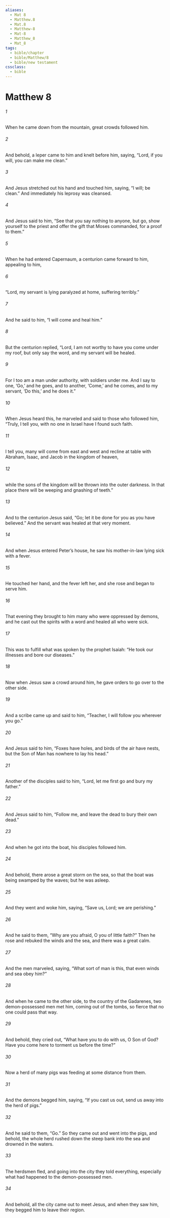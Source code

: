 ```yaml
---
aliases:
  - Mat 8
  - Matthew.8
  - Mat.8
  - Matthew-8
  - Mat-8
  - Matthew_8
  - Mat_8
tags:
  - bible/chapter
  - bible/Matthew/8
  - bible/new testament
cssclass:
  - bible
---
```


# Matthew 8

###### 1
When he came down from the mountain, great crowds followed him.
###### 2
And behold, a leper came to him and knelt before him, saying, “Lord, if you will, you can make me clean.”
###### 3
And Jesus stretched out his hand and touched him, saying, “I will; be clean.” And immediately his leprosy was cleansed.
###### 4
And Jesus said to him, “See that you say nothing to anyone, but go, show yourself to the priest and offer the gift that Moses commanded, for a proof to them.”
###### 5
When he had entered Capernaum, a centurion came forward to him, appealing to him,
###### 6
“Lord, my servant is lying paralyzed at home, suffering terribly.”
###### 7
And he said to him, “I will come and heal him.”
###### 8
But the centurion replied, “Lord, I am not worthy to have you come under my roof, but only say the word, and my servant will be healed.
###### 9
For I too am a man under authority, with soldiers under me. And I say to one, ‘Go,’ and he goes, and to another, ‘Come,’ and he comes, and to my servant, ‘Do this,’ and he does it.”
###### 10
When Jesus heard this, he marveled and said to those who followed him, “Truly, I tell you, with no one in Israel have I found such faith.
###### 11
I tell you, many will come from east and west and recline at table with Abraham, Isaac, and Jacob in the kingdom of heaven,
###### 12
while the sons of the kingdom will be thrown into the outer darkness. In that place there will be weeping and gnashing of teeth.”
###### 13
And to the centurion Jesus said, “Go; let it be done for you as you have believed.” And the servant was healed at that very moment.
###### 14
And when Jesus entered Peter’s house, he saw his mother-in-law lying sick with a fever.
###### 15
He touched her hand, and the fever left her, and she rose and began to serve him.
###### 16
That evening they brought to him many who were oppressed by demons, and he cast out the spirits with a word and healed all who were sick.
###### 17
This was to fulfill what was spoken by the prophet Isaiah: “He took our illnesses and bore our diseases.”
###### 18
Now when Jesus saw a crowd around him, he gave orders to go over to the other side.
###### 19
And a scribe came up and said to him, “Teacher, I will follow you wherever you go.”
###### 20
And Jesus said to him, “Foxes have holes, and birds of the air have nests, but the Son of Man has nowhere to lay his head.”
###### 21
Another of the disciples said to him, “Lord, let me first go and bury my father.”
###### 22
And Jesus said to him, “Follow me, and leave the dead to bury their own dead.”
###### 23
And when he got into the boat, his disciples followed him.
###### 24
And behold, there arose a great storm on the sea, so that the boat was being swamped by the waves; but he was asleep.
###### 25
And they went and woke him, saying, “Save us, Lord; we are perishing.”
###### 26
And he said to them, “Why are you afraid, O you of little faith?” Then he rose and rebuked the winds and the sea, and there was a great calm.
###### 27
And the men marveled, saying, “What sort of man is this, that even winds and sea obey him?”
###### 28
And when he came to the other side, to the country of the Gadarenes, two demon-possessed men met him, coming out of the tombs, so fierce that no one could pass that way.
###### 29
And behold, they cried out, “What have you to do with us, O Son of God? Have you come here to torment us before the time?”
###### 30
Now a herd of many pigs was feeding at some distance from them.
###### 31
And the demons begged him, saying, “If you cast us out, send us away into the herd of pigs.”
###### 32
And he said to them, “Go.” So they came out and went into the pigs, and behold, the whole herd rushed down the steep bank into the sea and drowned in the waters.
###### 33
The herdsmen fled, and going into the city they told everything, especially what had happened to the demon-possessed men.
###### 34
And behold, all the city came out to meet Jesus, and when they saw him, they begged him to leave their region.


